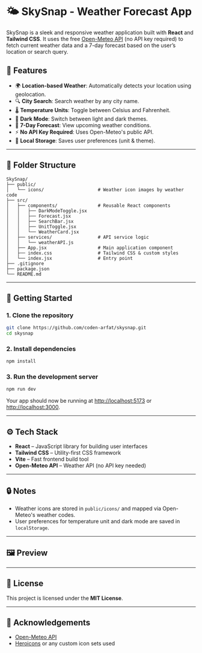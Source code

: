 # 🌤️ SkySnap - Weather Forecast App

SkySnap is a sleek and responsive weather application built with **React** and **Tailwind CSS**. It uses the free [Open-Meteo API](https://open-meteo.com/) (no API key required) to fetch current weather data and a 7-day forecast based on the user’s location or search query.


## 📸 Features

- 🌍 **Location-based Weather**: Automatically detects your location using geolocation.
- 🔍 **City Search**: Search weather by any city name.
- 🌡️ **Temperature Units**: Toggle between Celsius and Fahrenheit.
- 🌙 **Dark Mode**: Switch between light and dark themes.
- 📆 **7-Day Forecast**: View upcoming weather conditions.
- ⚡ **No API Key Required**: Uses Open-Meteo's public API.
- 💾 **Local Storage**: Saves user preferences (unit & theme).

---

## 📁 Folder Structure

```
SkySnap/
├── public/
│   └── icons/                    # Weather icon images by weather code
├── src/
│   ├── components/               # Reusable React components
│   │   ├── DarkModeToggle.jsx
│   │   ├── Forecast.jsx
│   │   ├── SearchBar.jsx
│   │   ├── UnitToggle.jsx
│   │   └── WeatherCard.jsx
│   ├── services/                 # API service logic
│   │   └── weatherAPI.js
│   ├── App.jsx                   # Main application component
│   ├── index.css                 # Tailwind CSS & custom styles
│   └── index.jsx                 # Entry point
├── .gitignore
├── package.json
└── README.md
```

---

## 🚀 Getting Started

### 1. Clone the repository

```bash
git clone https://github.com/coden-arfat/skysnap.git
cd skysnap
```

### 2. Install dependencies

```bash
npm install
```

### 3. Run the development server

```bash
npm run dev
```

Your app should now be running at [http://localhost:5173](http://localhost:5173) or [http://localhost:3000](http://localhost:3000).

---

## ⚙️ Tech Stack

- **React** – JavaScript library for building user interfaces
- **Tailwind CSS** – Utility-first CSS framework
- **Vite** – Fast frontend build tool
- **Open-Meteo API** – Weather API (no API key needed)

---

## 🔒 Notes

- Weather icons are stored in `public/icons/` and mapped via Open-Meteo's weather codes.
- User preferences for temperature unit and dark mode are saved in `localStorage`.

---

## 🖼️ Preview

>

---

## 📜 License

This project is licensed under the **MIT License**.

---

## 🙌 Acknowledgements

- [Open-Meteo API](https://open-meteo.com/)
- [Heroicons](https://heroicons.com/) or any custom icon sets used


